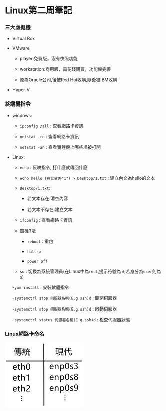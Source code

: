# Linux第二周筆記

### 三大虛擬機

* Virtual Box

* VMware

    * player:免費版，沒有快照功能
  
    * workstation:商用版，需花錢購買，功能較完善
  
    * 原為Oracle公司,後被Red Hat收購,隨後被IBM收購
  
  
* Hyper-V

### 終端機指令
- windows:

    - `ipconfig /all` : 查看網路卡資訊

    - `netstat -rn` : 查看網路卡資訊
    
    - `netstat -an` : 查看實體機上哪些埠被打開
- Linux:
    - `echo` : 反映指令, 打什麼就傳回什麼
    
    - `echo hello (在此省略"1") > Desktop/1.txt` : 建立內文為hello的文本
    
    - `Desktop/1.txt`:
    
        * 若文本存在:清空內容
        
        * 若文本不存在:建立文本
    
    - `ifconfig` : 查看網路卡資訊
    
    - 關機3法
    
      - `reboot` : 重啟
    
      - `halt-p`
    
      - `power off`
    
    - `su` : 切換為系統管理員(在Linux中為`root`,提示符號為 `#`,若身分為`user`則為 `$`)
    
    -`yum install` : 安裝軟體指令
    
    -`systemctrl stop 伺服器名稱(E.g.ssh)d` : 關閉伺服器
    
    -`systemctrl stop 伺服器名稱(E.g.ssh)d` : 啟動伺服器
    
    -`systemctrl status 伺服器名稱(E.g.ssh)d` : 檢查伺服器狀態
    
    
### Linux網路卡命名

![](https://github.com/ayd0122344/Linux-note/blob/master/%E5%9C%96%E6%AA%94/%E7%B6%B2%E8%B7%AF%E5%8D%A1%E5%91%BD%E5%90%8D.jpg)
